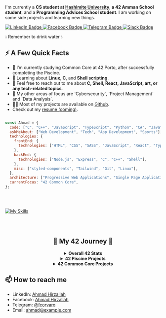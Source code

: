 <!--
Try to create a banner and to add it.
<p align="center">
  <img src="https://raw.githubusercontent.com/AhmadHirzallah/my-repo/main/banner.png" alt="Banner" />
</p>

-->

<p>I'm currently a <strong>CS student at <a href="https://www.hu.edu.jo/">Hashimite University</a></strong>, <strong>a 42 Amman School student</strong>, and a <strong>Programming Advices School student</strong>. I am working on some side projects and learning new things.</p>

<p>
  <a href="https://www.linkedin.com/in/ahmad-hirzallah-7721412a5">
    <img src="https://img.shields.io/badge/LinkedIn-0077B5?style=for-the-badge&logo=linkedin&logoColor=white" alt="LinkedIn Badge">
  </a> 
  <a href="https://www.facebook.com/Ahmadhirzallah0">
    <img src="https://img.shields.io/badge/Facebook-1877F2?style=for-the-badge&logo=facebook&logoColor=white" alt="Facebook Badge">
  </a> 
  <a href="https://t.me/fcorvaro">
    <img src="https://img.shields.io/badge/Telegram-2CA5E0?style=for-the-badge&logo=telegram&logoColor=white" alt="Telegram Badge">
  </a>
  <a href="https://42born2code.slack.com/team/U050L8XAFLK">
    <img src="https://img.shields.io/badge/Slack-4A154B?style=for-the-badge&logo=slack&logoColor=white" alt="Slack Badge">
  </a>
</p>

 
<p>💧 Remember to drink water 💧</p>
<h2>⚡️ A Few Quick Facts</h2>
<ul>
  <li>🔭 I’m currently studying Common Core at 42 Porto, after successfully completing the Piscine.</li>
 <li>🧐 Learning about <strong>Linux</strong>, <strong>C</strong>, and <strong>Shell scripting</strong>.</li>
<li>💬 Feel free to reach out to me about <strong>C, Shell, React, JavaScript, art, or any tech-related topics</strong>.</li>
<li>🌟 My other areas of focus are `Cybersecurity`, `Project Management` and `Data Analysis`. </li>
 
  <li>👨‍💻 Most of my projects are available on <a href="https://github.com/AhmadHirzallah?tab=repositories">Github</a>.</li>
  <li> Check out my <a href="#">resume (coming)</a>.</li>
</ul>



```javascript

const Ahmad = {
  code: ["C", "C++", "JavaScript", "TypeScript", "Python", "C#", "Java"],
  askMeAbout: ["Web Development", "Tech", "App Development", "Sports"],
  technologies: {
    frontEnd: {
      technologies: ["HTML", "CSS", "SASS", "JavaScript", "React", "TypeScript", "Redux", "Angular"],
    },
    backEnd: {
      technologies: ["Node.js", "Express", "C", "C++", "Shell"],
    },
    misc: ["styled-components", "Tailwind", "Git", "Linux"],
  },
  architecture: ["Progressive Web Applications", "Single Page Applications"],
  currentFocus: "42 Common Core",
};


```
<br><br>

[![My Skills](https://skillicons.dev/icons?i=c,cpp,js,ts,md,bash,python,linux,vim,vscode,html,css,react,github,git)](https://skillicons.dev)

<br><br>

<h2 align="center">🌟 My 42 Journey 🌟</h2>



<details align="center">
  <summary><strong>Overall 42 Stats</strong></summary>
  <img src="https://badge.mediaplus.ma/greenbinary/Ahirzall?1337Badge=off&UM6P=off" alt="Ahirzall's 42 stats" />
</details>



<details align="center">
  <summary><strong>42 Piscine Projects</strong></summary>
  <ul>
    <li><a href="https://github.com/MarkosComK/42Piscine/tree/main/S00"><strong>S00</strong></a> - ✅ 100/100</li>
    <li><a href="https://github.com/MarkosComK/42Piscine/tree/main/S01"><strong>S01</strong></a> - ✅ 70/100</li>
    <li><a href="https://github.com/MarkosComK/42Piscine/tree/main/C00"><strong>C00</strong></a> - ✅ 92/100</li>
    <li><a href="https://github.com/MarkosComK/42Piscine/tree/main/C01"><strong>C01</strong></a> - ✅ 100/100</li>
  </ul>
</details>

<details align="center">
  <summary><strong>42 Common Core Projects</strong></summary>
  <ul>
    <li><a href="https://github.com/MarkosComK/42-Libft"><strong>Libft</strong></a> - A C library - ✅ 125/100</li>
    <li><a href="https://github.com/MarkosComK/42-printf"><strong>Ft_printf</strong></a> - Recoding the printf function - ✅ 125/100</li>
    <li><a href="https://github.com/MarkosComK/42-Get_next_line"><strong>Get_next_line</strong></a> - Reading content line by line from a file or network connection - ✅ 125/100</li>
  </ul>
</details>


## 📫 How to reach me
- LinkedIn: [Ahmad Hirzallah](https://www.linkedin.com/in/ahmad-hirzallah-7721412a5)
- Facebook: [Ahmad Hirzallah](https://www.facebook.com/Ahmadhirzallah0)
- Telegram: [@fcorvaro](https://t.me/fcorvaro)
- Email: ahmad@example.com
